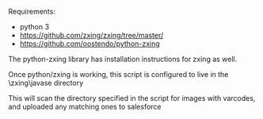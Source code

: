 Requirements:
* python 3
* https://github.com/zxing/zxing/tree/master/
* https://github.com/oostendo/python-zxing

The python-zxing library has installation instructions for zxing as well.

Once python/zxing is working, this script is configured to live in the \zxing\javase directory

This will scan the directory specified in the script for images with varcodes, and uploaded any matching ones to salesforce

